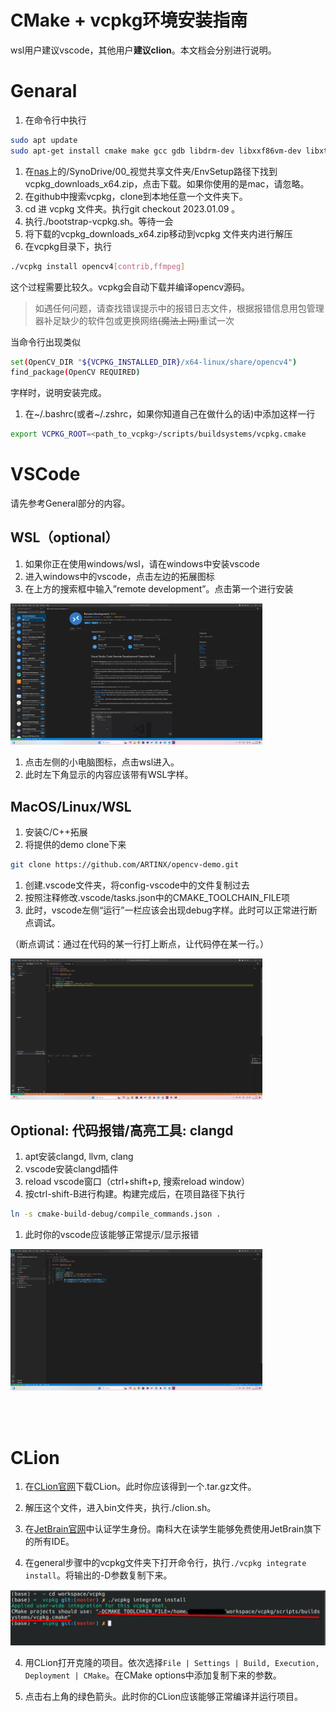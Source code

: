 # CMake + vcpkg环境安装指南

wsl用户建议vscode，其他用户**建议clion**。本文档会分别进行说明。

# Genaral

1. 在命令行中执行

```bash
sudo apt update
sudo apt-get install cmake make gcc gdb libdrm-dev libxxf86vm-dev libxt-dev xutils-dev flex bison xcb libx11-xcb-dev libxcb-glx0 libxcb-glx0-dev xorg-dev libxcb-dri2-0-dev libtool autoconf zip unzip git pip vim gnome-shell-extensions tweak curl gperf libegl1-mesa-dev nasm autoconf-archive libdbus-1-dev
```

1. 在[nas](https://nas.artinx.club)上的/SynoDrive/00_视觉共享文件夹/EnvSetup路径下找到vcpkg_downloads_x64.zip，点击下载。如果你使用的是mac，请忽略。
2. 在github中搜索vcpkg，clone到本地任意一个文件夹下。
3. cd 进 vcpkg 文件夹。执行git checkout 2023.01.09 。
4. 执行./bootstrap-vcpkg.sh。等待一会
5. 将下载的vcpkg_downloads_x64.zip移动到vcpkg 文件夹内进行解压
6. 在vcpkg目录下，执行

```bash
./vcpkg install opencv4[contrib,ffmpeg]
```

这个过程需要比较久。vcpkg会自动下载并编译opencv源码。

> 如遇任何问题，请查找错误提示中的报错日志文件，根据报错信息用包管理器补足缺少的软件包或更换网络~~(魔法上网)~~重试一次

当命令行出现类似

```bash
set(OpenCV_DIR "${VCPKG_INSTALLED_DIR}/x64-linux/share/opencv4")
find_package(OpenCV REQUIRED)
```

字样时，说明安装完成。

1. 在~/.bashrc(或者~/.zshrc，如果你知道自己在做什么的话)中添加这样一行

```bash
export VCPKG_ROOT=<path_to_vcpkg>/scripts/buildsystems/vcpkg.cmake
```

# VSCode

请先参考General部分的内容。

## WSL（optional）

1. 如果你正在使用windows/wsl，请在windows中安装vscode
2. 进入windows中的vscode，点击左边的拓展图标
3. 在上方的搜索框中输入”remote development”。点击第一个进行安装

<img src="./img/image2.png" width="80%">

1. 点击左侧的小电脑图标，点击wsl进入。
2. 此时左下角显示的内容应该带有WSL字样。

## MacOS/Linux/WSL

1. 安装C/C++拓展
2. 将提供的demo clone下来

```bash
git clone https://github.com/ARTINX/opencv-demo.git
```

1. 创建.vscode文件夹，将config-vscode中的文件复制过去
2. 按照注释修改.vscode/tasks.json中的CMAKE_TOOLCHAIN_FILE项
3. 此时，vscode左侧“运行”一栏应该会出现debug字样。此时可以正常进行断点调试。

（断点调试：通过在代码的某一行打上断点，让代码停在某一行。）

<img src="./img/image1.png" width="80%">

## Optional: 代码报错/高亮工具: clangd

1. apt安装clangd, llvm, clang
2. vscode安装clangd插件
3. reload vscode窗口（ctrl+shift+p, 搜索reload window）
4. 按ctrl-shift-B进行构建。构建完成后，在项目路径下执行

```bash
ln -s cmake-build-debug/compile_commands.json .
```

1. 此时你的vscode应该能够正常提示/显示报错

<img src="./img/image3.png" width="80%">

<br></br>

# CLion

1. 在[CLion官网](https://www.jetbrains.com/clion/)下载CLion。此时你应该得到一个.tar.gz文件。

2. 解压这个文件，进入bin文件夹，执行./clion.sh。

3. 在[JetBrain官网](https://www.jetbrains.com/community/education/#students)中认证学生身份。南科大在读学生能够免费使用JetBrain旗下的所有IDE。

4. 在general步骤中的vcpkg文件夹下打开命令行，执行`./vcpkg integrate install`。将输出的-D参数复制下来。
<img src="./img/image4.png">

4. 用CLion打开克隆的项目。依次选择`File | Settings | Build, Execution, Deployment | CMake`。在CMake options中添加复制下来的参数。

5. 点击右上角的绿色箭头。此时你的CLion应该能够正常编译并运行项目。
